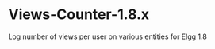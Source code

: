 Views-Counter-1.8.x
===================

Log number of views per user on various entities for Elgg 1.8